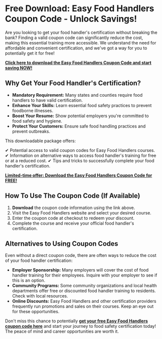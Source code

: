# Free Download: Easy Food Handlers Coupon Code - Unlock Savings!

Are you looking to get your food handler's certification without breaking the bank? Finding a valid coupon code can significantly reduce the cost, making this essential training more accessible. We understand the need for affordable and convenient certification, and we've got a way for you to potentially get it for free!

[**Click here to download the Easy Food Handlers Coupon Code and start saving NOW!**](https://udemywork.com/easy-food-handlers-coupon-code)

## Why Get Your Food Handler's Certification?

*   **Mandatory Requirement:** Many states and counties require food handlers to have valid certification.
*   **Enhance Your Skills:** Learn essential food safety practices to prevent foodborne illnesses.
*   **Boost Your Resume:** Show potential employers you're committed to food safety and hygiene.
*   **Protect Your Customers:** Ensure safe food handling practices and prevent outbreaks.

This downloadable package offers:

✔ Potential access to valid coupon codes for Easy Food Handlers courses.
✔ Information on alternative ways to access food handler's training for free or at a reduced cost.
✔ Tips and tricks to successfully complete your food handler's certification.

[**Limited-time offer: Download the Easy Food Handlers Coupon Code for FREE!**](https://udemywork.com/easy-food-handlers-coupon-code)

## How To Use The Coupon Code (If Available)

1.  **Download** the coupon code information using the link above.
2.  Visit the Easy Food Handlers website and select your desired course.
3.  Enter the coupon code at checkout to redeem your discount.
4.  Complete the course and receive your official food handler's certification.

## Alternatives to Using Coupon Codes

Even without a direct coupon code, there are often ways to reduce the cost of your food handler certification:

*   **Employer Sponsorship:** Many employers will cover the cost of food handler training for their employees. Inquire with your employer to see if this is an option.
*   **Community Programs:** Some community organizations and local health departments offer free or discounted food handler training to residents. Check with local resources.
*   **Online Discounts:** Easy Food Handlers and other certification providers frequently run promotions and sales on their courses. Keep an eye out for these opportunities.

Don't miss this chance to potentially **[get your free Easy Food Handlers coupon code here](https://udemywork.com/easy-food-handlers-coupon-code)** and start your journey to food safety certification today! The peace of mind and career opportunities are worth it.
